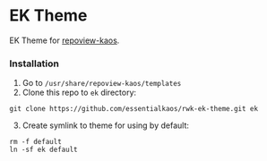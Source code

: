 # EK Theme

EK Theme for [repoview-kaos](https://github.com/essentialkaos/repoview-kaos).

### Installation

1. Go to `/usr/share/repoview-kaos/templates`
2. Clone this repo to `ek` directory:
```
git clone https://github.com/essentialkaos/rwk-ek-theme.git ek
```
3. Create symlink to theme for using by default:
```
rm -f default
ln -sf ek default
```
